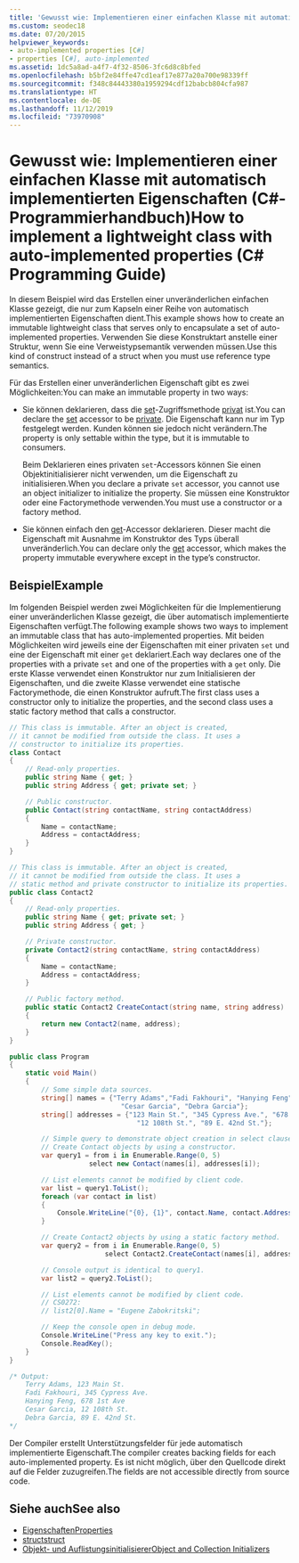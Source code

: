 ```yaml
---
title: 'Gewusst wie: Implementieren einer einfachen Klasse mit automatisch implementierten Eigenschaften – C#-Programmierhandbuch'
ms.custom: seodec18
ms.date: 07/20/2015
helpviewer_keywords:
- auto-implemented properties [C#]
- properties [C#], auto-implemented
ms.assetid: 1dc5a8ad-a4f7-4f32-8506-3fc6d8c8bfed
ms.openlocfilehash: b5bf2e84ffe47cd1eaf17e877a20a700e98339ff
ms.sourcegitcommit: f348c84443380a1959294cdf12babcb804cfa987
ms.translationtype: HT
ms.contentlocale: de-DE
ms.lasthandoff: 11/12/2019
ms.locfileid: "73970908"
---
```

# <a name="how-to-implement-a-lightweight-class-with-auto-implemented-properties-c-programming-guide"></a><span data-ttu-id="df547-102">Gewusst wie: Implementieren einer einfachen Klasse mit automatisch implementierten Eigenschaften (C#-Programmierhandbuch)</span><span class="sxs-lookup"><span data-stu-id="df547-102">How to implement a lightweight class with auto-implemented properties (C# Programming Guide)</span></span>

<span data-ttu-id="df547-103">In diesem Beispiel wird das Erstellen einer unveränderlichen einfachen Klasse gezeigt, die nur zum Kapseln einer Reihe von automatisch implementierten Eigenschaften dient.</span><span class="sxs-lookup"><span data-stu-id="df547-103">This example shows how to create an immutable lightweight class that serves only to encapsulate a set of auto-implemented properties.</span></span> <span data-ttu-id="df547-104">Verwenden Sie diese Konstruktart anstelle einer Struktur, wenn Sie eine Verweistypsemantik verwenden müssen.</span><span class="sxs-lookup"><span data-stu-id="df547-104">Use this kind of construct instead of a struct when you must use reference type semantics.</span></span>

<span data-ttu-id="df547-105">Für das Erstellen einer unveränderlichen Eigenschaft gibt es zwei Möglichkeiten:</span><span class="sxs-lookup"><span data-stu-id="df547-105">You can make an immutable property in two ways:</span></span>

- <span data-ttu-id="df547-106">Sie können deklarieren, dass die [set](../../language-reference/keywords/set.md)-Zugriffsmethode [privat](../../language-reference/keywords/private.md) ist.</span><span class="sxs-lookup"><span data-stu-id="df547-106">You can declare the [set](../../language-reference/keywords/set.md) accessor to be [private](../../language-reference/keywords/private.md).</span></span>  <span data-ttu-id="df547-107">Die Eigenschaft kann nur im Typ festgelegt werden. Kunden können sie jedoch nicht verändern.</span><span class="sxs-lookup"><span data-stu-id="df547-107">The property is only settable within the type, but it is immutable to consumers.</span></span>

  <span data-ttu-id="df547-108">Beim Deklarieren eines privaten `set`-Accessors können Sie einen Objektinitialisierer nicht verwenden, um die Eigenschaft zu initialisieren.</span><span class="sxs-lookup"><span data-stu-id="df547-108">When you declare a private `set` accessor, you cannot use an object initializer to initialize the property.</span></span> <span data-ttu-id="df547-109">Sie müssen eine Konstruktor oder eine Factorymethode verwenden.</span><span class="sxs-lookup"><span data-stu-id="df547-109">You must use a constructor or a factory method.</span></span>
- <span data-ttu-id="df547-110">Sie können einfach den [get](../../language-reference/keywords/get.md)-Accessor deklarieren. Dieser macht die Eigenschaft mit Ausnahme im Konstruktor des Typs überall unveränderlich.</span><span class="sxs-lookup"><span data-stu-id="df547-110">You can declare only the [get](../../language-reference/keywords/get.md) accessor, which makes the property immutable everywhere except in the type’s constructor.</span></span>

## <a name="example"></a><span data-ttu-id="df547-111">Beispiel</span><span class="sxs-lookup"><span data-stu-id="df547-111">Example</span></span>

<span data-ttu-id="df547-112">Im folgenden Beispiel werden zwei Möglichkeiten für die Implementierung einer unveränderlichen Klasse gezeigt, die über automatisch implementierte Eigenschaften verfügt.</span><span class="sxs-lookup"><span data-stu-id="df547-112">The following example shows two ways to implement an immutable class that has auto-implemented properties.</span></span> <span data-ttu-id="df547-113">Mit beiden Möglichkeiten wird jeweils eine der Eigenschaften mit einer privaten `set` und eine der Eigenschaft mit einer `get` deklariert.</span><span class="sxs-lookup"><span data-stu-id="df547-113">Each way declares one of the properties with a private `set` and one of the properties with a `get` only.</span></span>  <span data-ttu-id="df547-114">Die erste Klasse verwendet einen Konstruktor nur zum Initialisieren der Eigenschaften, und die zweite Klasse verwendet eine statische Factorymethode, die einen Konstruktor aufruft.</span><span class="sxs-lookup"><span data-stu-id="df547-114">The first class uses a constructor only to initialize the properties, and the second class uses a static factory method that calls a constructor.</span></span>

```csharp
// This class is immutable. After an object is created,
// it cannot be modified from outside the class. It uses a
// constructor to initialize its properties.
class Contact
{
    // Read-only properties.
    public string Name { get; }
    public string Address { get; private set; }

    // Public constructor.
    public Contact(string contactName, string contactAddress)
    {
        Name = contactName;
        Address = contactAddress;
    }
}

// This class is immutable. After an object is created,
// it cannot be modified from outside the class. It uses a
// static method and private constructor to initialize its properties.
public class Contact2
{
    // Read-only properties.
    public string Name { get; private set; }
    public string Address { get; }

    // Private constructor.
    private Contact2(string contactName, string contactAddress)
    {
        Name = contactName;
        Address = contactAddress;
    }

    // Public factory method.
    public static Contact2 CreateContact(string name, string address)
    {
        return new Contact2(name, address);
    }
}

public class Program
{
    static void Main()
    {
        // Some simple data sources.
        string[] names = {"Terry Adams","Fadi Fakhouri", "Hanying Feng",
                            "Cesar Garcia", "Debra Garcia"};
        string[] addresses = {"123 Main St.", "345 Cypress Ave.", "678 1st Ave",
                                "12 108th St.", "89 E. 42nd St."};

        // Simple query to demonstrate object creation in select clause.
        // Create Contact objects by using a constructor.
        var query1 = from i in Enumerable.Range(0, 5)
                    select new Contact(names[i], addresses[i]);

        // List elements cannot be modified by client code.
        var list = query1.ToList();
        foreach (var contact in list)
        {
            Console.WriteLine("{0}, {1}", contact.Name, contact.Address);
        }

        // Create Contact2 objects by using a static factory method.
        var query2 = from i in Enumerable.Range(0, 5)
                        select Contact2.CreateContact(names[i], addresses[i]);

        // Console output is identical to query1.
        var list2 = query2.ToList();

        // List elements cannot be modified by client code.
        // CS0272:
        // list2[0].Name = "Eugene Zabokritski";

        // Keep the console open in debug mode.
        Console.WriteLine("Press any key to exit.");
        Console.ReadKey();
    }
}

/* Output:
    Terry Adams, 123 Main St.
    Fadi Fakhouri, 345 Cypress Ave.
    Hanying Feng, 678 1st Ave
    Cesar Garcia, 12 108th St.
    Debra Garcia, 89 E. 42nd St.
*/
```

<span data-ttu-id="df547-115">Der Compiler erstellt Unterstützungsfelder für jede automatisch implementierte Eigenschaft.</span><span class="sxs-lookup"><span data-stu-id="df547-115">The compiler creates backing fields for each auto-implemented property.</span></span> <span data-ttu-id="df547-116">Es ist nicht möglich, über den Quellcode direkt auf die Felder zuzugreifen.</span><span class="sxs-lookup"><span data-stu-id="df547-116">The fields are not accessible directly from source code.</span></span>

## <a name="see-also"></a><span data-ttu-id="df547-117">Siehe auch</span><span class="sxs-lookup"><span data-stu-id="df547-117">See also</span></span>

- [<span data-ttu-id="df547-118">Eigenschaften</span><span class="sxs-lookup"><span data-stu-id="df547-118">Properties</span></span>](./properties.md)
- [<span data-ttu-id="df547-119">struct</span><span class="sxs-lookup"><span data-stu-id="df547-119">struct</span></span>](../../language-reference/keywords/struct.md)
- [<span data-ttu-id="df547-120">Objekt- und Auflistungsinitialisierer</span><span class="sxs-lookup"><span data-stu-id="df547-120">Object and Collection Initializers</span></span>](./object-and-collection-initializers.md)
